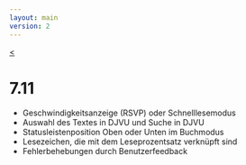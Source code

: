 ```yaml
---
layout: main
version: 2
---
```

[<](/wiki/what-is-new/de)

# 7.11

* Geschwindigkeitsanzeige (RSVP) oder Schnelllesemodus
* Auswahl des Textes in DJVU und Suche in DJVU
* Statusleistenposition Oben oder Unten im Buchmodus
* Lesezeichen, die mit dem Leseprozentsatz verknüpft sind
* Fehlerbehebungen durch Benutzerfeedback
    
